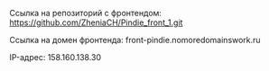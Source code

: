 Ссылка на репозиторий с фронтендом: https://github.com/ZheniaCH/Pindie_front_1.git

Ссылка на домен фронтенда: front-pindie.nomoredomainswork.ru

IP-адрес: 158.160.138.30
